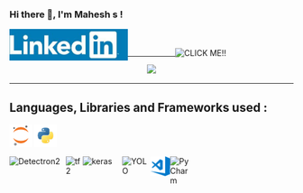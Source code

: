 
### Hi there 👋, I'm Mahesh s !

<a href="https://www.linkedin.com/in/maheshs11/">
  <img align="left" alt="mahesh s | LinkedIN" width="210px" src="https://raw.githubusercontent.com/maheshs11/maheshs11/master/assets/twitter (2).png"/>
</a>


<br />
<br />

<a href="https://gist.github.com/maheshs11/b8835ae43c4cf338bf4df2f0cb3d6eb1.pibb">
  <img align="right" alt="CLICK ME!!" width="210px" src="https://gist.github.com/maheshs11/b8835ae43c4cf338bf4df2f0cb3d6eb1.pibb"/>
</a>

*********************************************************************************************************************************************************

<p align="center"> <img src="https://github-readme-stats.vercel.app/api?username=maheshs11&show_icons=true&include_all_commits=true&count_private=true"/> </p> 



*********************************************************************************************************************************************************

## Languages, Libraries and Frameworks used :

<code><img height="40" src="https://raw.githubusercontent.com/maheshs11/maheshs11/master/assets/jupyter-notebook.png"></code>
<code><img height="40" src="https://raw.githubusercontent.com/maheshs11/maheshs11/master/assets/python.png"></code>

<img align="left" alt="Detectron2" width="100px" src="https://encrypted-tbn0.gstatic.com/images?q=tbn:ANd9GcRM2RwKXC2YkEVLDshDBGhnhuzmlg3EkhOwg2dc2I3ScLJJdV2fzrJiZ4XqKcTeiSNngYY&usqp=CAU" />

<img align="left" alt="tf2" width="30px" src="https://avatars.githubusercontent.com/u/15658638?s=200&v=4"/>
<img align="left" alt="keras" width="70px" src="https://camo.githubusercontent.com/906e661107a3bc03104ca5d88336d1f4b0e80fdcac65efaf7904041d371c747f/68747470733a2f2f73332e616d617a6f6e6177732e636f6d2f6b657261732e696f2f696d672f6b657261732d6c6f676f2d323031382d6c617267652d313230302e706e67"/>

<img align="left" alt="YOLO" width="50px" src="https://i.pinimg.com/originals/c8/4c/d6/c84cd6231804a0759dce57bce4bef01a.png" />
<img align="left" alt="Visual Studio Code" width="35px" src="https://raw.githubusercontent.com/github/explore/80688e429a7d4ef2fca1e82350fe8e3517d3494d/topics/visual-studio-code/visual-studio-code.png"/>
<img align="left" alt="PyCharm" width="40px" src="https://external-preview.redd.it/68RuLLrsBdxbVJLxm3py3YoK6zX0aPIv3qttEhkb0_4.jpg?auto=webp&s=e2c12b1dc5be819f2f076f46454912a3c4bc3f2d"/>



